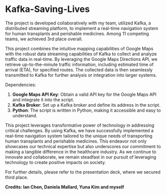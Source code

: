 # Kafka-Saving-Lives
The project is developed collaboratively with my team, utilized Kafka, a distributed streaming platform, to implement a real-time navigation system for human transplants and perishable medicines. Among 11 competing teams, we achieved 3rd place overall.

This project combines the intuitive mapping capabilities of Google Maps with the robust data streaming capabilities of Kafka to collect and analyze traffic data in real-time. By leveraging the Google Maps Directions API, we retrieve up-to-the-minute traffic information, including estimated time of arrival (ETA), for specified routes. The collected data is then seamlessly transmitted to Kafka for further analysis or integration into larger systems.

Dependencies:
1. **Google Maps API Key**: Obtain a valid API key for the Google Maps API and integrate it into the script.
2. **Kafka Broker**: Set up a Kafka broker and define its address in the script.
3. **Python**: The script is written in Python, making it accessible and easy to understand.

This project leverages transformative power of technology in addressing critical challenges. By using Kafka, we have successfully implemented a real-time navigation system tailored to the unique needs of transporting human transplants and perishable medicines. This endeavor not only showcases our technical expertise but also underscores our commitment to making a tangible difference in the healthcare industry. As we continue to innovate and collaborate, we remain steadfast in our pursuit of leveraging technology to create positive impacts on society.

For further details, please refer to the presentation deck, where we secured third place.

**Credits: Ian Chen, Daniela Mallard, Yuna Kim and myself**
